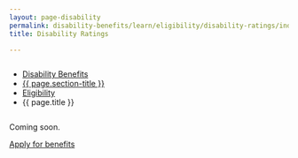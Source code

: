 ```yaml
---
layout: page-disability
permalink: disability-benefits/learn/eligibility/disability-ratings/index.html
title: Disability Ratings

---
```


<div class="splash" markdown="0">
<div class="row" markdown="0">
<div class="small-12 columns" markdown="0">

<ul class="breadcrumbs" role="menubar" aria-label="Primary">
<li class="parent"><a href="/disability-benefits/">Disability Benefits</a></li>
<li class="parent"><a href="/disability-benefits/learn/">{{ page.section-title }}</a></li>
<li class="parent"><a href="/disability-benefits/learn/eligibility">Eligibility</a></li>
<li class="active">{{ page.title }}</li>
</ul>

</div>
</div>
</div>

<div class="main" role="main" markdown="0">
<div class="section one" markdown="0">
<div class="primary" markdown="0">
<div class="row" markdown="0">
<div class="small-12 columns" markdown="1">

Coming soon.

</div>
</div>
</div>


<div class="section two" markdown="0">
<div class="action" markdown="0">
<div class="row" markdown="0">
<div class="small-12 medium-10 medium-centered columns" markdown="0">
<a class="button start" href="#">Apply for benefits</a>
</div>
</div>
</div>
</div>

</div>

</div>
